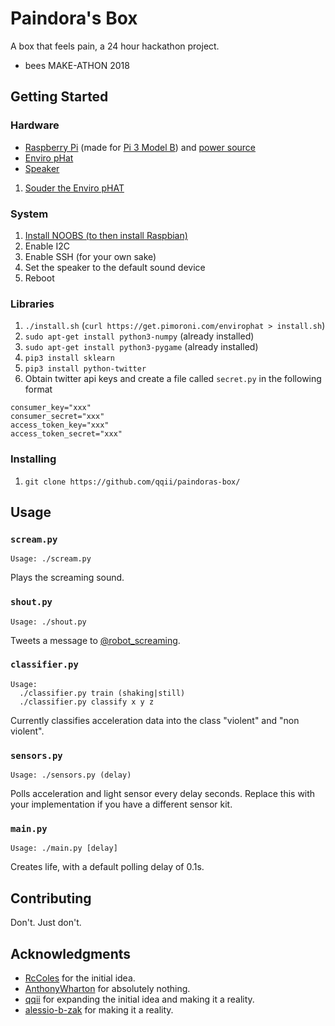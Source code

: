 # Paindora's Box

A box that feels pain, a 24 hour hackathon project.

* bees MAKE-ATHON 2018

## Getting Started

### Hardware

* [Raspberry Pi](https://www.raspberrypi.org/products/) (made for [Pi 3 Model B](https://www.raspberrypi.org/products/raspberry-pi-3-model-b/)) and [power source](https://www.amazon.co.uk/Cell-Phone-Portable-Power-Bank-Chargers/b?ie=UTF8&node=5520530031) 
* [Enviro pHat](https://shop.pimoroni.com/products/enviro-phat)
* [Speaker](https://www.amazon.co.uk/UKHONK-Portable-Loudspeaker-Multimedia-Notebook/dp/B006RBSHAQ/)

1. [Souder the Enviro pHAT](https://learn.pimoroni.com/tutorial/sandyj/soldering-phats) 

### System

1. [Install NOOBS (to then install Raspbian)](https://www.raspberrypi.org/help/noobs-setup/2/)
1. Enable I2C
1. Enable SSH (for your own sake)
1. Set the speaker to the default sound device
1. Reboot

### Libraries

1. `./install.sh` (`curl https://get.pimoroni.com/envirophat > install.sh`)
1. `sudo apt-get install python3-numpy` (already installed)
1. `sudo apt-get install python3-pygame` (already installed)
1. `pip3 install sklearn`
1. `pip3 install python-twitter`
1. Obtain twitter api keys and create a file called `secret.py` in the following format

```
consumer_key="xxx"
consumer_secret="xxx"
access_token_key="xxx"
access_token_secret="xxx"
```

### Installing

1. `git clone https://github.com/qqii/paindoras-box/`

## Usage

### `scream.py`

`Usage: ./scream.py`

Plays the screaming sound.

### `shout.py`

`Usage: ./shout.py`

Tweets a message to [@robot_screaming](https://twitter.com/robot_screaming).

### `classifier.py`

```
Usage:
  ./classifier.py train (shaking|still)
  ./classifier.py classify x y z
```

Currently classifies acceleration data into the class "violent" and "non violent".

### `sensors.py`

`Usage: ./sensors.py (delay)`

Polls acceleration and light sensor every delay seconds. Replace this with your implementation if you have a different sensor kit. 

### `main.py`

`Usage: ./main.py [delay]`

Creates life, with a default polling delay of 0.1s.

## Contributing

Don't. Just don't.

## Acknowledgments

* [RcColes](https://github.com/rccoles) for the initial idea.
* [AnthonyWharton](https://github.com/anthonywharton) for absolutely nothing.
* [qqii](https://github.com/qqii) for expanding the initial idea and making it a reality.
* [alessio-b-zak](https://github.com/alessio-b-zak) for making it a reality.
